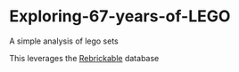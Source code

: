 # Exploring-67-years-of-LEGO
A simple analysis of lego sets

This leverages the [Rebrickable](https://rebrickable.com/downloads/) database
